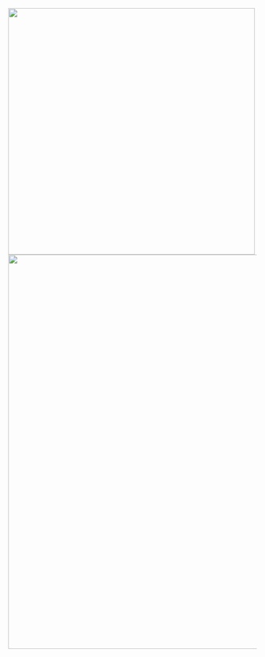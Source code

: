 <img src="https://user-images.githubusercontent.com/62287665/177277714-e92aeacc-c4a8-4f38-915b-2a083d994e04.jpg" width="500" height="">
<img src="https://user-images.githubusercontent.com/62287665/177277720-d7905b6d-cb63-4894-aecb-41f7ac8817a5.jpg" width="800" height="">
